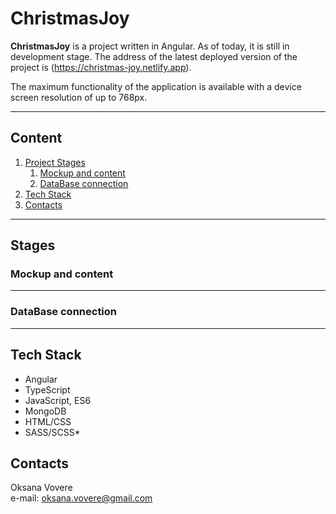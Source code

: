 # ChristmasJoy

**ChristmasJoy** is a project written in Angular. As of today, it is still in development stage.
The address of the latest deployed version of the project is (https://christmas-joy.netlify.app).

The maximum functionality of the application is available with a device screen resolution of up to 768px.

***
## **Content**
1. [Project Stages](#stages)
    1. [Mockup and content](#mockup-and-content)
    2. [DataBase connection](#dataBase-connection)
2. [Tech Stack](#tech-stack)
3. [Contacts](#contacts)

*** 
## **Stages**

### **Mockup and content**
***

### **DataBase connection**
***

## **Tech Stack**  
* Angular
* TypeScript
* JavaScript, ES6
* MongoDB
* HTML/CSS
* SASS/SCSS* 

## **Contacts**  
Oksana Vovere  
e-mail: <oksana.vovere@gmail.com>
